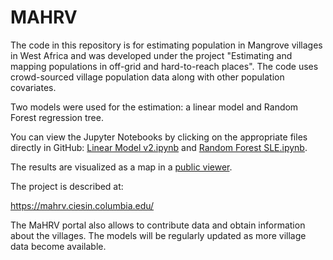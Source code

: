 # MAHRV
The code in this repository is for estimating population in Mangrove villages in West Africa and was developed under the project "Estimating and mapping populations in off-grid and hard-to-reach places". The code uses crowd-sourced village population data along with other population covariates. 

Two models were used for the estimation: a linear model and Random Forest regression tree.

 You can view the Jupyter Notebooks by clicking on the appropriate files directly in GitHub: [Linear Model v2.ipynb](https://github.com/gyetman/mahrv/blob/master/Linear%20Model%20v2.ipynb) and [Random Forest SLE.ipynb](https://github.com/gyetman/mahrv/blob/master/Random%20Forest%20SLE.ipynb).

The results are visualized as a map in a [public viewer](https://columbia.maps.arcgis.com/apps/Styler/index.html?appid=30edc5325b8545f386ba9193a74d0ec1). 

The project is described at:

https://mahrv.ciesin.columbia.edu/

The MaHRV portal also allows to contribute data and obtain information about the villages. The models will be regularly updated as more village data become available.
